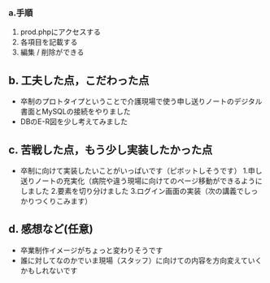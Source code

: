 ### a.手順

1. prod.phpにアクセスする
2. 各項目を記載する
3. 編集 / 削除ができる

## b. 工夫した点，こだわった点

- 卒制のプロトタイプということで介護現場で使う申し送りノートのデジタル書面とMySQLの接続をやりました 
- DBのE-R図を少し考えてみました
## c. 苦戦した点，もう少し実装したかった点
- 卒制に向けて実装したいことがいっぱいです（ピボットしそうです）
1.申し送りノートの充実化（病院や違う現場に向けてのページ移動ができるようにしました
2.要素を切り分けました
3.ログイン画面の実装（次の講義でしっかりつくりこみます）


## d. 感想など(任意)

- 卒業制作イメージがちょっと変わりそうです
- 誰に対してなのかでいま現場（スタッフ）に向けての内容を方向変えていくかもしれないです
